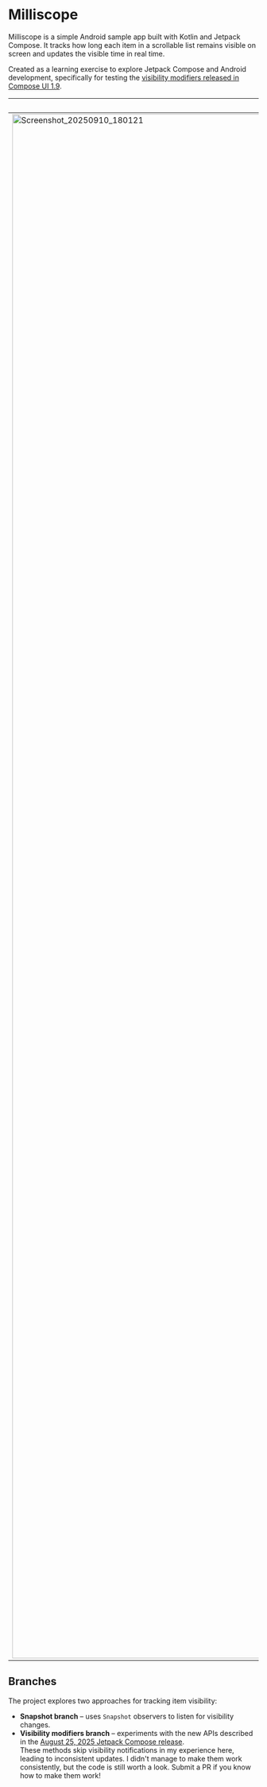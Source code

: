 # Milliscope

Milliscope is a simple Android sample app built with Kotlin and Jetpack Compose.
It tracks how long each item in a scrollable list remains visible on screen and
updates the visible time in real time.

Created as a learning exercise to explore Jetpack Compose and Android development, specifically for
testing
the [visibility modifiers released in Compose UI 1.9](https://android-developers.googleblog.com/2025/08/whats-new-in-jetpack-compose-august-25-release.html).

| Light                                                                                                                                                     | Dark                                                                                                                                                      |
|-----------------------------------------------------------------------------------------------------------------------------------------------------------|-----------------------------------------------------------------------------------------------------------------------------------------------------------|
| <img width="1466" height="3101" alt="Screenshot_20250910_180121" src="https://github.com/user-attachments/assets/0002c6f6-b113-4124-b2e2-5f54075eeedd" /> | <img width="1466" height="3101" alt="Screenshot_20250910_180127" src="https://github.com/user-attachments/assets/ba1f5b2f-2bff-4338-97f9-c8399dfc1b63" /> |

## Branches

The project explores two approaches for tracking item visibility:

- **Snapshot branch** – uses `Snapshot` observers to listen for visibility changes.
- **Visibility modifiers branch** – experiments with the new APIs described in
  the [August 25, 2025 Jetpack Compose release](https://android-developers.googleblog.com/2025/08/whats-new-in-jetpack-compose-august-25-release.html).  
  These methods skip visibility notifications in my experience here, leading to inconsistent
  updates. I didn't manage to make them work consistently, but the code is still worth a look. Submit a PR if you know how to make them work!